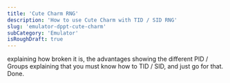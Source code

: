```yaml
---
title: 'Cute Charm RNG'
description: 'How to use Cute Charm with TID / SID RNG'
slug: 'emulator-dppt-cute-charm'
subCategory: 'Emulator'
isRoughDraft: true
---
```


explaining how broken it is, the advantages
showing the different PID / Groups
explaining that you must know how to TID / SID, and just go for that.
Done.
